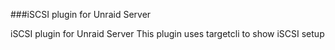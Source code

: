 ###iSCSI plugin for Unraid Server

iSCSI plugin for Unraid Server
This plugin uses targetcli to show iSCSI setup
